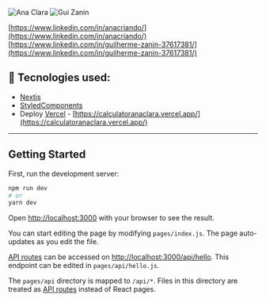 ![Ana Clara](https://img.shields.io/badge/Design-Ana%20Clara-orange)
![Gui Zanin](https://img.shields.io/badge/Developer-Guilherme%20Zanin-brightgreen)

[https://www.linkedin.com/in/anacriando/](https://www.linkedin.com/in/anacriando/)
[https://www.linkedin.com/in/guilherme-zanin-37617381/](https://www.linkedin.com/in/guilherme-zanin-37617381/)

## 🚀 Tecnologies used:

- [Nextjs](https://nextjs.org/)
- [StyledComponents](https://styled-components.com/)
- Deploy [Vercel](https://vercel.com/) - [https://calculatoranaclara.vercel.app/](https://calculatoranaclara.vercel.app/)

---

## Getting Started

First, run the development server:

```bash
npm run dev
# or
yarn dev
```

Open [http://localhost:3000](http://localhost:3000) with your browser to see the result.

You can start editing the page by modifying `pages/index.js`. The page auto-updates as you edit the file.

[API routes](https://nextjs.org/docs/api-routes/introduction) can be accessed on [http://localhost:3000/api/hello](http://localhost:3000/api/hello). This endpoint can be edited in `pages/api/hello.js`.

The `pages/api` directory is mapped to `/api/*`. Files in this directory are treated as [API routes](https://nextjs.org/docs/api-routes/introduction) instead of React pages.
